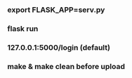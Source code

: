 ### export FLASK_APP=serv.py
### flask run
### 127.0.0.1:5000/login  (default)
### make & make clean before upload
